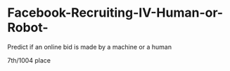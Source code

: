 # Facebook-Recruiting-IV-Human-or-Robot-
Predict if an online bid is made by a machine or a human


7th/1004 place
